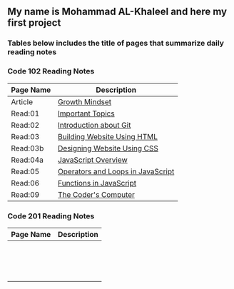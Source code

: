 ## **My name is Mohammad AL-Khaleel and here my first project**

### **Tables below includes the title of pages that summarize daily reading notes**
       
       
### **Code 102 Reading Notes**

|  Page Name    |   Description   |
| -----------   | --------------- |
| Article       |[Growth Mindset](https://malkhaleel88.github.io/reading-notes/Article)                   |
| Read:01       |[Important Topics](https://malkhaleel88.github.io/reading-notes/Read:01)                 |
| Read:02       |[Introduction about Git](https://malkhaleel88.github.io/reading-notes/Read:02)           |
| Read:03       |[Building Website Using HTML](https://malkhaleel88.github.io/reading-notes/Read:03)      |
| Read:03b      |[Designing Website Using CSS](https://malkhaleel88.github.io/reading-notes/Read:03b)     |
| Read:04a      |[JavaScript Overview](https://malkhaleel88.github.io/reading-notes/Read:04a)             |
| Read:05       |[Operators and Loops in JavaScript](https://malkhaleel88.github.io/reading-notes/Read:05)|
| Read:06       |[Functions in JavaScript](https://malkhaleel88.github.io/reading-notes/Read:06)          |
| Read:09       |[The Coder's Computer](https://malkhaleel88.github.io/reading-notes/Read:09)             |



### **Code 201 Reading Notes**

|  Page Name    |   Description   |
| -----------   | --------------- |
|               |                 |
|               |                 |
|               |                 |
|               |                 |
|               |                 |
|               |                 |
|               |                 |
|               |                 |
|               |                 |
|               |                 |
|               |                 |
|               |                 |
|               |                 |
|               |                 |
|               |                 |